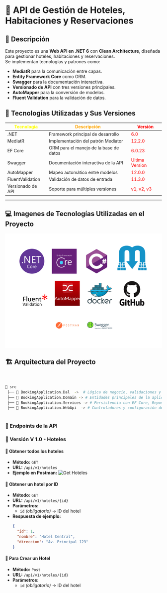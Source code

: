 ﻿# 📌 API de Gestión de Hoteles, Habitaciones y Reservaciones

## 📖 Descripción

Este proyecto es una **Web API en .NET 6** con **Clean Architecture**, diseñada para gestionar hoteles, habitaciones y reservaciones.  
Se implementan tecnologías y patrones como:

- **MediatR** para la comunicación entre capas.
- **Entity Framework Core** como ORM.
- **Swagger** para la documentación interactiva.
- **Versionado de API** con tres versiones principales.
- **AutoMapper** para la conversión de modelos.
- **Fluent Validation** para la validación de datos.

## 🚀 Tecnologías Utilizadas y Sus Versiones

| <span style="color:yellow;">Tecnología</span>         | <span style="color:orange;">Descripción</span>                               | <span style="color:red;">Versión</span> |
|-------------------|-----------------------------------------|---------|
| .NET             | Framework principal de desarrollo       | <span style="color:red;">6.0</span> |
| MediatR          | Implementación del patrón Mediator      | <span style="color:red;">12.2.0</span> |
| EF Core          | ORM para el manejo de la base de datos  | <span style="color:red;">6.0.23</span> |
| Swagger         | Documentación interactiva de la API     | <span style="color:red;">Ultima Version</span> |
| AutoMapper      | Mapeo automático entre modelos          | <span style="color:red;">12.0.0</span> |
| FluentValidation | Validación de datos de entrada         | <span style="color:red;">11.3.0</span> |
| Versionado de API | Soporte para múltiples versiones      | <span style="color:red;">v1, v2, v3</span> |


---

## 💻 Imagenes de Tecnologías Utilizadas en el Proyecto

<p align="center" style="background-color: white; padding: 20px;">
    <img src="Img/dotnetcore-original.svg" width="80" style="margin: 10px;">
    <img src="Img/EfCore.png" width="80" style="margin: 10px;">
    <img src="Img/csharp-original.svg" width="80" style="margin: 10px;">
    <img src="Img/MediatR.png" width="100" style="margin: 10px;">
    <img src="Img/fluent-validation-logo.png" width="80" style="margin: 10px;">
    <img src="Img/Automapper.png" width="80" style="margin: 10px;">
    <img src="Img/docker-original-wordmark.svg" width="80" style="margin: 10px;">
    <img src="Img/github-original-wordmark.svg" width="80" style="margin: 10px;">
    <img src="Img/postman-original-wordmark.svg" width="80" style="margin: 10px;">
    <img src="Img/swagger-original-wordmark.svg" width="80" style="margin: 10px;">
</p>



## 🏗️ Arquitectura del Proyecto

```bash


📂 src
 ├── 📁 BookingApplication.Dal  ->  # Lógica de negocio, validaciones y comandos MediatR
 ├── 📁 BookingApplication.Domain -> # Entidades principales de la aplicación
 ├── 📁 BookingApplication.Services -> # Persistencia con EF Core, Repositorios, Unit of Work
 ├── 📁 BookingApplication.WebApi  -> # Controladores y configuración de la API



```


 ### 📌 Endpoints de la API

### **🔹 Versión  V 1.0 - Hoteles**
#### 🏨 Obtener todos los hoteles
- **Método:** `GET`
- **URL:** `/api/v1/hoteles`
- **Ejemplo en Postman:**
  ![Get Hoteles](https://postman.com/example-screenshot.jpg)

#### 🏨 Obtener un hotel por ID
- **Método:** `GET`
- **URL:** `/api/v1/hoteles/{id}`
- **Parámetros:**
  - `id` _(obligatorio)_ → ID del hotel
- **Respuesta de ejemplo:**
  ```json
  {
    "id": 1,
    "nombre": "Hotel Central",
    "direccion": "Av. Principal 123"
  }

#### 🏨 Para Crear un Hotel
- **Método:** `Post`
- **URL:** `/api/v1/hoteles/{id}`
- **Parámetros:**
  - `id` _(obligatorio)_ → ID del hotel